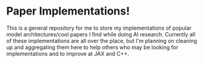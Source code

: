 # Paper Implementations!

This is a general repository for me to store my implementations of popular model architectures/cool papers I find while doing AI research. 
Currently all of these implementations are all over the place, but I'm planning on cleaning up and aggregating them here to help others who may be looking for implementations
and to improve at JAX and C++.
